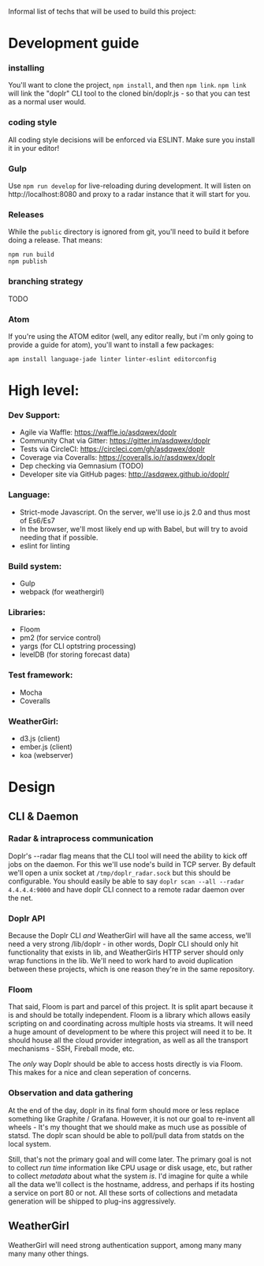 Informal list of techs that will be used to build this project:

# Development guide

### installing
You'll want to clone the project, `npm install`, and then `npm link`. `npm link` will link the "doplr" CLI tool to the cloned bin/doplr.js - so that you can test as a normal user would.
### coding style
All coding style decisions will be enforced via ESLINT. Make sure you install it in your editor!
### Gulp
Use `npm run develop` for live-reloading during development. It will listen on  http://localhost:8080 and proxy to a radar instance that it will start for you.
### Releases
While the `public` directory is ignored from git, you'll need to build it before doing a release. That means:
```
npm run build
npm publish
```

### branching strategy
TODO

### Atom

If you're using the ATOM editor (well, any editor really, but i'm only going to provide a guide for atom), you'll want to install a few packages:

`apm install language-jade linter linter-eslint editorconfig`

# High level:

### Dev Support:

  - Agile via Waffle: https://waffle.io/asdqwex/doplr
  - Community Chat via Gitter: https://gitter.im/asdqwex/doplr
  - Tests via CircleCI: https://circleci.com/gh/asdqwex/doplr
  - Coverage via Coveralls: https://coveralls.io/r/asdqwex/doplr
  - Dep checking via Gemnasium (TODO)
  - Developer site via GitHub pages: http://asdqwex.github.io/doplr/

### Language:

  - Strict-mode Javascript. On the server, we'll use io.js 2.0 and thus most of Es6/Es7
  - In the browser, we'll most likely end up with Babel, but will try to avoid needing that if possible.
  - eslint for linting

### Build system:

  - Gulp
  - webpack (for weathergirl)

### Libraries:

  - Floom
  - pm2 (for service control)
  - yargs (for CLI optstring processing)
  - levelDB (for storing forecast data)

### Test framework:

  - Mocha
  - Coveralls

### WeatherGirl:

  - d3.js (client)
  - ember.js (client)
  - koa (webserver)


# Design

## CLI & Daemon

### Radar & intraprocess communication

Doplr's --radar flag means that the CLI tool will need the ability to kick off jobs on the daemon. For this we'll use node's build in TCP server. By default we'll open a unix socket at `/tmp/doplr_radar.sock` but this should be configurable. You should easily be able to say `doplr scan --all --radar 4.4.4.4:9000` and have doplr CLI connect to a remote radar daemon over the net.

### Doplr API

Because the Doplr CLI _and_ WeatherGirl will have all the same access, we'll need a very strong /lib/doplr - in other words, Doplr CLI should only hit functionality that exists in lib, and WeatherGirls HTTP server should only wrap functions in the lib. We'll need to work hard to avoid duplication between these projects, which is one reason they're in the same repository.

### Floom

That said, Floom is part and parcel of this project. It is split apart because it is and should be totally independent. Floom is a library which allows easily scripting on and coordinating across multiple hosts via streams. It will need a huge amount of development to be where this project will need it to be. It should house all the cloud provider integration, as well as all the transport mechanisms - SSH, Fireball mode, etc.

The _only_ way Doplr should be able to access hosts directly is via Floom. This makes for a nice and clean seperation of concerns.

### Observation and data gathering

At the end of the day, doplr in its final form should more or less replace something like Graphite / Grafana. However, it is not our goal to re-invent all wheels - It's my thought that we should make as much use as possible of statsd. The doplr scan should be able to poll/pull data from statds on the local system.

Still, that's not the primary goal and will come later. The primary goal is not to collect _run time_ information like CPU usage or disk usage, etc, but rather to collect _metadata_ about what the system _is_. I'd imagine for quite a while all the data we'll collect is the hostname, address, and perhaps if its hosting a service on port 80 or not. All these sorts of collections and metadata generation will be shipped to plug-ins aggressively.

## WeatherGirl

WeatherGirl will need strong authentication support, among many many many many other things.

